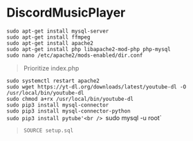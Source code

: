 # DiscordMusicPlayer
`sudo apt-get install mysql-server`<br />
`sudo apt-get install ffmpeg`<br />
`sudo apt-get install apache2`<br />
`sudo apt-get install php libapache2-mod-php php-mysql`<br />
`sudo nano /etc/apache2/mods-enabled/dir.conf`<br />
>Prioritize index.php<br />

`sudo systemctl restart apache2`<br />
`sudo wget https://yt-dl.org/downloads/latest/youtube-dl -O /usr/local/bin/youtube-dl`<br />
`sudo chmod a+rx /usr/local/bin/youtube-dl`<br />
`sudo pip3 install mysql-connector`<br />
`sudo pip3 install mysql-connector-python`<br />
`sudo pip3 install pytube'<br />
`sudo mysql -u root`<br />
>`SOURCE setup.sql`<br />
